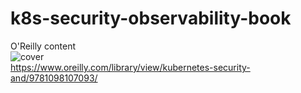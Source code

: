 # k8s-security-observability-book
O'Reilly content   
![cover](https://learning.oreilly.com/library/cover/9781098107093/250w/)    
https://www.oreilly.com/library/view/kubernetes-security-and/9781098107093/

